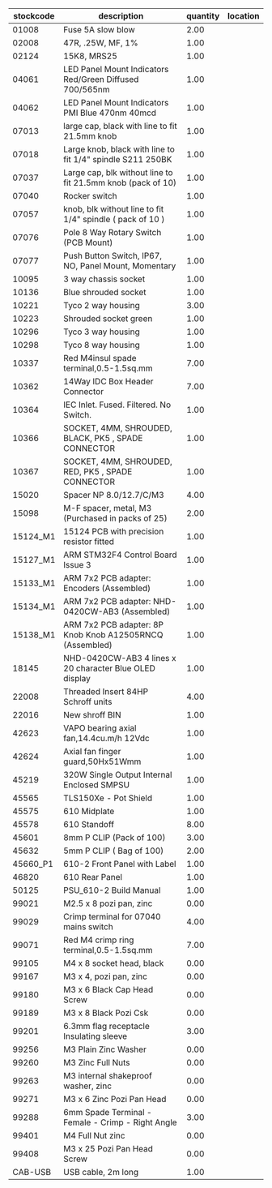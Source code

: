 |stockcode|description|quantity|location|
|---------|-----------|--------|--------|
|01008|Fuse 5A slow blow|2.00||
|02008|47R, .25W, MF, 1%|1.00||
|02124|15K8, MRS25|1.00||
|04061|LED Panel Mount Indicators Red/Green Diffused 700/565nm|1.00||
|04062|LED Panel Mount Indicators PMI Blue 470nm 40mcd|1.00||
|07013|large cap, black with line to fit 21.5mm knob|1.00||
|07018|Large knob, black with line to fit 1/4" spindle S211 250BK|1.00||
|07037|Large cap, blk without line to fit 21.5mm knob (pack of 10)|1.00||
|07040|Rocker switch|1.00||
|07057|knob, blk without line to fit 1/4" spindle ( pack of 10 )|1.00||
|07076|Pole 8 Way Rotary Switch (PCB Mount)|1.00||
|07077|Push Button Switch, IP67, NO, Panel Mount, Momentary|1.00||
|10095|3 way chassis socket|1.00||
|10136|Blue shrouded socket|1.00||
|10221|Tyco 2 way housing|3.00||
|10223|Shrouded socket green|1.00||
|10296|Tyco 3 way housing|1.00||
|10298|Tyco 8 way housing|1.00||
|10337|Red M4insul spade terminal,0.5-1.5sq.mm|7.00||
|10362|14Way IDC Box Header Connector|7.00||
|10364|IEC Inlet. Fused. Filtered. No Switch.|1.00||
|10366|SOCKET, 4MM, SHROUDED, BLACK, PK5 , SPADE CONNECTOR|1.00||
|10367|SOCKET, 4MM, SHROUDED, RED, PK5  , SPADE CONNECTOR|1.00||
|15020|Spacer NP 8.0/12.7/C/M3|4.00||
|15098|M-F spacer, metal, M3 (Purchased in packs of 25)|2.00||
|15124_M1|15124 PCB with precision resistor fitted|1.00||
|15127_M1|ARM STM32F4 Control Board Issue 3|1.00||
|15133_M1|ARM 7x2 PCB adapter: Encoders (Assembled)|1.00||
|15134_M1|ARM 7x2 PCB adapter: NHD-0420CW-AB3 (Assembled)|1.00||
|15138_M1|ARM 7x2 PCB adapter: 8P Knob Knob A12505RNCQ (Assembled)|1.00||
|18145|NHD-0420CW-AB3 4 lines x 20 character Blue OLED display|1.00||
|22008|Threaded Insert 84HP Schroff units|4.00||
|22016|New shroff BIN|1.00||
|42623|VAPO bearing axial fan,14.4cu.m/h 12Vdc|1.00||
|42624|Axial fan finger guard,50Hx51Wmm|1.00||
|45219|320W Single Output Internal Enclosed SMPSU|1.00||
|45565|TLS150Xe - Pot Shield|1.00||
|45575|610 Midplate|1.00||
|45578|610 Standoff|8.00||
|45601|8mm P CLIP (Pack of 100)|3.00||
|45632|5mm P CLIP ( Bag of 100)|2.00||
|45660_P1|610-2 Front Panel with Label|1.00||
|46820|610 Rear Panel|1.00||
|50125|PSU_610-2 Build Manual|1.00||
|99021|M2.5 x 8 pozi pan, zinc|0.00||
|99029|Crimp terminal for 07040 mains switch|4.00||
|99071|Red M4 crimp ring terminal,0.5-1.5sq.mm|7.00||
|99105|M4 x 8 socket head, black|0.00||
|99167|M3 x 4, pozi pan, zinc|0.00||
|99180|M3 x 6 Black Cap Head Screw|0.00||
|99189|M3 x 8 Black Pozi Csk|0.00||
|99201|6.3mm flag receptacle Insulating sleeve|3.00||
|99256|M3 Plain Zinc Washer|0.00||
|99260|M3 Zinc Full Nuts|0.00||
|99263|M3 internal shakeproof washer, zinc|0.00||
|99271|M3 x 6 Zinc Pozi Pan Head|0.00||
|99288|6mm Spade Terminal - Female - Crimp - Right Angle|3.00||
|99401|M4 Full Nut zinc|0.00||
|99408|M3 x 25 Pozi Pan Head Screw|0.00||
|CAB-USB|USB cable,  2m long|1.00||
